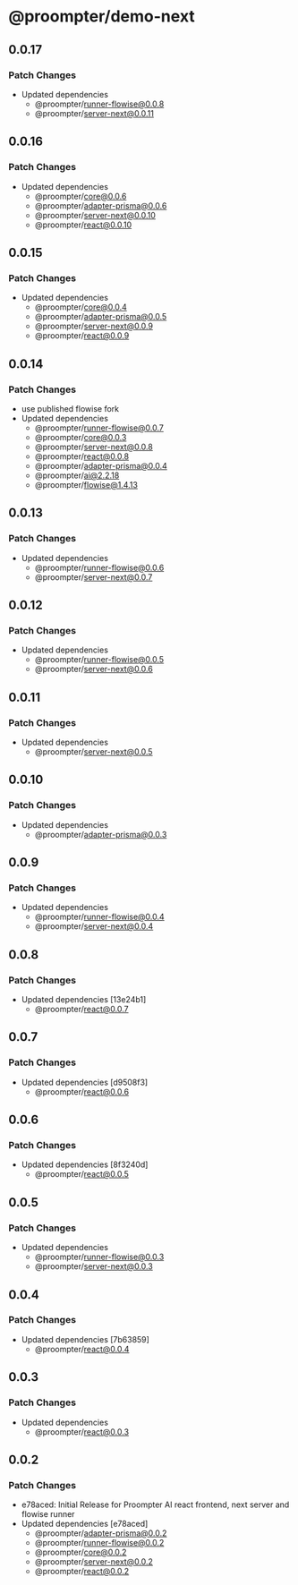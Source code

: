 # @proompter/demo-next

## 0.0.17

### Patch Changes

- Updated dependencies
  - @proompter/runner-flowise@0.0.8
  - @proompter/server-next@0.0.11

## 0.0.16

### Patch Changes

- Updated dependencies
  - @proompter/core@0.0.6
  - @proompter/adapter-prisma@0.0.6
  - @proompter/server-next@0.0.10
  - @proompter/react@0.0.10

## 0.0.15

### Patch Changes

- Updated dependencies
  - @proompter/core@0.0.4
  - @proompter/adapter-prisma@0.0.5
  - @proompter/server-next@0.0.9
  - @proompter/react@0.0.9

## 0.0.14

### Patch Changes

- use published flowise fork
- Updated dependencies
  - @proompter/runner-flowise@0.0.7
  - @proompter/core@0.0.3
  - @proompter/server-next@0.0.8
  - @proompter/react@0.0.8
  - @proompter/adapter-prisma@0.0.4
  - @proompter/ai@2.2.18
  - @proompter/flowise@1.4.13

## 0.0.13

### Patch Changes

- Updated dependencies
  - @proompter/runner-flowise@0.0.6
  - @proompter/server-next@0.0.7

## 0.0.12

### Patch Changes

- Updated dependencies
  - @proompter/runner-flowise@0.0.5
  - @proompter/server-next@0.0.6

## 0.0.11

### Patch Changes

- Updated dependencies
  - @proompter/server-next@0.0.5

## 0.0.10

### Patch Changes

- Updated dependencies
  - @proompter/adapter-prisma@0.0.3

## 0.0.9

### Patch Changes

- Updated dependencies
  - @proompter/runner-flowise@0.0.4
  - @proompter/server-next@0.0.4

## 0.0.8

### Patch Changes

- Updated dependencies [13e24b1]
  - @proompter/react@0.0.7

## 0.0.7

### Patch Changes

- Updated dependencies [d9508f3]
  - @proompter/react@0.0.6

## 0.0.6

### Patch Changes

- Updated dependencies [8f3240d]
  - @proompter/react@0.0.5

## 0.0.5

### Patch Changes

- Updated dependencies
  - @proompter/runner-flowise@0.0.3
  - @proompter/server-next@0.0.3

## 0.0.4

### Patch Changes

- Updated dependencies [7b63859]
  - @proompter/react@0.0.4

## 0.0.3

### Patch Changes

- Updated dependencies
  - @proompter/react@0.0.3

## 0.0.2

### Patch Changes

- e78aced: Initial Release for Proompter AI react frontend, next server and flowise runner
- Updated dependencies [e78aced]
  - @proompter/adapter-prisma@0.0.2
  - @proompter/runner-flowise@0.0.2
  - @proompter/core@0.0.2
  - @proompter/server-next@0.0.2
  - @proompter/react@0.0.2
